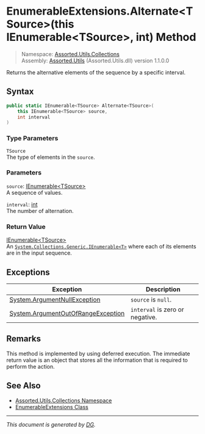 ﻿# EnumerableExtensions.Alternate\<TSource>(this IEnumerable\<TSource>, int) Method

> Namespace: [Assorted.Utils.Collections](index.md#assortedutilscollections-namespace)\
> Assembly: [Assorted.Utils](index.md) (Assorted.Utils.dll) version 1.1.0.0

Returns the alternative elements of the sequence by a specific interval.

## Syntax

```csharp
public static IEnumerable<TSource> Alternate<TSource>(
    this IEnumerable<TSource> source, 
    int interval
)
```

### Type Parameters

`TSource`\
The type of elements in the `source`.

### Parameters

`source`: [IEnumerable\<TSource>](https://docs.microsoft.com/en-us/dotnet/api/system.collections.generic.ienumerable-1)\
A sequence of values.

`interval`: [int](https://docs.microsoft.com/en-us/dotnet/api/system.int32)\
The number of alternation.

### Return Value

[IEnumerable\<TSource>](https://docs.microsoft.com/en-us/dotnet/api/system.collections.generic.ienumerable-1)\
An [`System.Collections.Generic.IEnumerable<T>`](https://docs.microsoft.com/en-us/dotnet/api/system.collections.generic.ienumerable-1) where each of its elements are in the input sequence.

## Exceptions

Exception | Description
--- | ---
[System.ArgumentNullException](https://docs.microsoft.com/en-us/dotnet/api/system.argumentnullexception) | `source` is `null`.
[System.ArgumentOutOfRangeException](https://docs.microsoft.com/en-us/dotnet/api/system.argumentoutofrangeexception) | `interval` is zero or negative.

## Remarks

This method is implemented by using deferred execution. The immediate return value is an object that stores all the information that is required to perform the action.

## See Also

- [Assorted.Utils.Collections Namespace](index.md#assortedutilscollections-namespace)
- [EnumerableExtensions Class](Assorted.Utils.Collections.EnumerableExtensions.md)

---

_This document is generated by [DG](https://github.com/Khojasteh/dg)._
